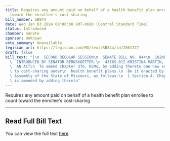 ```yaml
---
title: Requires any amount paid on behalf of a health benefit plan enrollee to count
  toward the enrollee's cost-sharing
bill_number: SB844
date: Wed Jan 03 2024 00:00:00 GMT-0600 (Central Standard Time)
status: Introduced
chamber: Senate
sponsor: Unknown
vote_summary: Unavailable
legiscan_url: https://legiscan.com/MO/text/SB844/id/2861727
draft: false
bill_text: "|\n  SECOND REGULAR SESSION\n  SENATE BILL NO. 844\n  102ND GENERA L ASSEMBLY\n\
  \  INTRODUCED BY SENATOR BERNSKOETTER.\n  4316S.01I KRISTINA MARTIN, Secretary\n\
  \  AN ACT\n  To amend chapter 376, RSMo, by adding thereto one new section relating\
  \ to cost-sharing under\n  health benefit plans.\n  Be it enacted by the General\
  \ Assembly of the State of Missouri, as follows:\n  1 Section A. Chapter 376, RSMo,\
  \ is amended by adding thereto"
---
```

Requires any amount paid on behalf of a health benefit plan enrollee to count toward the enrollee's cost-sharing

---

## Read Full Bill Text

You can view the full text [here](https://legiscan.com/MO/text/SB844/id/2861727).
